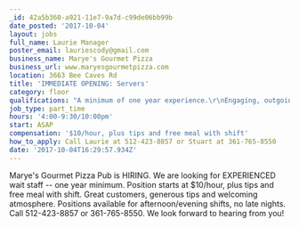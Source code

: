 ```yaml
---
_id: 42a5b360-a921-11e7-9a7d-c99de06bb99b
date_posted: '2017-10-04'
layout: jobs
full_name: Laurie Manager
poster_email: lauriescody@gmail.com
business_name: Marye's Gourmet Pizza
business_url: www.maryesgourmetpizza.com
location: 3663 Bee Caves Rd
title: 'IMMEDIATE OPENING: Servers'
category: floor
qualifications: "A minimum of one year experience.\r\nEngaging, outgoing personality.\r\nSales driven service professional."
job_type: part_time
hours: '4:00-9:30/10:00pm'
start: ASAP
compensation: '$10/hour, plus tips and free meal with shift'
how_to_apply: Call Laurie at 512-423-8857 or Stuart at 361-765-8550
date: '2017-10-04T16:29:57.934Z'
---
```

Marye's Gourmet Pizza Pub is HIRING. We are looking for EXPERIENCED wait staff -- one year minimum. Position starts at $10/hour, plus tips and free meal with shift. Great customers, generous tips and welcoming atmosphere. Positions available for afternoon/evening shifts, no late nights. Call 512-423-8857 or 361-765-8550. We look forward to hearing from you!
